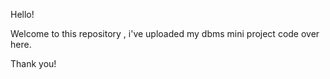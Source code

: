 Hello!

Welcome to this repository , i've uploaded my dbms mini project code over here. 

Thank you!
